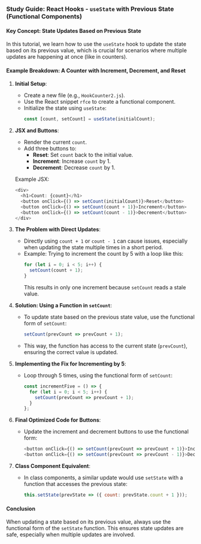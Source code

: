 ### Study Guide: React Hooks - `useState` with Previous State (Functional Components)

#### Key Concept: State Updates Based on Previous State

In this tutorial, we learn how to use the `useState` hook to update the state based on its previous value, which is crucial for scenarios where multiple updates are happening at once (like in counters).

#### Example Breakdown: A Counter with Increment, Decrement, and Reset

1. **Initial Setup**:
   - Create a new file (e.g., `HookCounter2.js`).
   - Use the React snippet `rfce` to create a functional component.
   - Initialize the state using `useState`:
     ```javascript
     const [count, setCount] = useState(initialCount);
     ```

2. **JSX and Buttons**:
   - Render the current `count`.
   - Add three buttons to:
     - **Reset**: Set `count` back to the initial value.
     - **Increment**: Increase `count` by 1.
     - **Decrement**: Decrease `count` by 1.

   Example JSX:
   ```javascript
   <div>
     <h1>Count: {count}</h1>
     <button onClick={() => setCount(initialCount)}>Reset</button>
     <button onClick={() => setCount(count + 1)}>Increment</button>
     <button onClick={() => setCount(count - 1)}>Decrement</button>
   </div>
   ```

3. **The Problem with Direct Updates**:
   - Directly using `count + 1` or `count - 1` can cause issues, especially when updating the state multiple times in a short period.
   - Example: Trying to increment the count by 5 with a loop like this:
     ```javascript
     for (let i = 0; i < 5; i++) {
       setCount(count + 1);
     }
     ```
     This results in only one increment because `setCount` reads a stale value.

4. **Solution: Using a Function in `setCount`**:
   - To update state based on the previous state value, use the functional form of `setCount`:
     ```javascript
     setCount(prevCount => prevCount + 1);
     ```
   - This way, the function has access to the current state (`prevCount`), ensuring the correct value is updated.

5. **Implementing the Fix for Incrementing by 5**:
   - Loop through 5 times, using the functional form of `setCount`:
     ```javascript
     const incrementFive = () => {
       for (let i = 0; i < 5; i++) {
         setCount(prevCount => prevCount + 1);
       }
     };
     ```

6. **Final Optimized Code for Buttons**:
   - Update the increment and decrement buttons to use the functional form:
     ```javascript
     <button onClick={() => setCount(prevCount => prevCount + 1)}>Increment</button>
     <button onClick={() => setCount(prevCount => prevCount - 1)}>Decrement</button>
     ```

7. **Class Component Equivalent**:
   - In class components, a similar update would use `setState` with a function that accesses the previous state:
     ```javascript
     this.setState(prevState => ({ count: prevState.count + 1 }));
     ```

#### Conclusion

When updating a state based on its previous value, always use the functional form of the `setState` function. This ensures state updates are safe, especially when multiple updates are involved.

